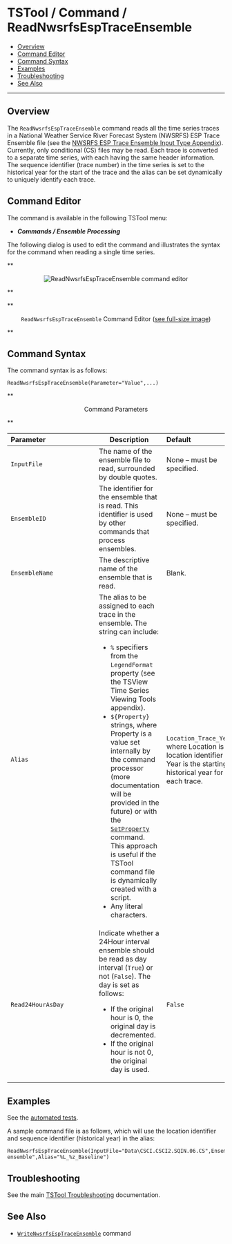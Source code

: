 # TSTool / Command / ReadNwsrfsEspTraceEnsemble #

*   [Overview](#overview)
*   [Command Editor](#command-editor)
*   [Command Syntax](#command-syntax)
*   [Examples](#examples)
*   [Troubleshooting](#troubleshooting)
*   [See Also](#see-also)

-------------------------

## Overview ##

The `ReadNwsrfsEspTraceEnsemble` command reads all the time series traces in a National Weather Service River Forecast System (NWSRFS) ESP Trace Ensemble file
(see the [NWSRFS ESP Trace Ensemble Input Type Appendix](../../datastore-ref/NWSRFSEspTraceEnsemble/NWSRFSEspTraceEnsemble.md)).
Currently, only conditional (CS) files may be read.
Each trace is converted to a separate time series, with each having the same header information.
The sequence identifier (trace number) in the time series is set to the historical
year for the start of the trace and the alias can be set dynamically to uniquely identify each trace.

## Command Editor ##

The command is available in the following TSTool menu:

*   ***Commands / Ensemble Processing***

The following dialog is used to edit the command and illustrates the syntax for the command when reading a single time series.

**<p style="text-align: center;">
![ReadNwsrfsEspTraceEnsemble command editor](ReadNwsrfsEspTraceEnsemble.png)
</p>**

**<p style="text-align: center;">
`ReadNwsrfsEspTraceEnsemble` Command Editor (<a href="../ReadNwsrfsEspTraceEnsemble.png">see full-size image</a>)
</p>**

## Command Syntax ##

The command syntax is as follows:

```text
ReadNwsrfsEspTraceEnsemble(Parameter="Value",...)
```

**<p style="text-align: center;">
Command Parameters
</p>**

|**Parameter**&nbsp;&nbsp;&nbsp;&nbsp;&nbsp;&nbsp;&nbsp;&nbsp;&nbsp;&nbsp;&nbsp;&nbsp;&nbsp;&nbsp;&nbsp;&nbsp;&nbsp;&nbsp;&nbsp;&nbsp;&nbsp;&nbsp;&nbsp;&nbsp;&nbsp;|**Description**|**Default**&nbsp;&nbsp;&nbsp;&nbsp;&nbsp;&nbsp;&nbsp;&nbsp;&nbsp;&nbsp;&nbsp;&nbsp;&nbsp;&nbsp;&nbsp;&nbsp;&nbsp;&nbsp;&nbsp;&nbsp;&nbsp;&nbsp;&nbsp;&nbsp;&nbsp;&nbsp;&nbsp;|
|--------------|-----------------|-----------------|
| `InputFile` | The name of the ensemble file to read, surrounded by double quotes. | None – must be specified. |
| `EnsembleID` | The identifier for the ensemble that is read.  This identifier is used by other commands that process ensembles. | None – must be specified. |
| `EnsembleName` | The descriptive name of the ensemble that is read. | Blank. |
| `Alias` | The alias to be assigned to each trace in the ensemble.  The string can include:<ul><li> `%` specifiers from the `LegendFormat` property (see the TSView Time Series Viewing Tools appendix).</li><li> `${Property}` strings, where Property is a value set internally by the command processor (more documentation will be provided in the future) or with the [`SetProperty`](../SetProperty/SetProperty.md) command.  This approach is useful if the TSTool command file is dynamically created with a script.</li><li> Any literal characters. | `Location_Trace_Year`, where Location is the location identifier and Year is the starting historical year for each trace. |
| `Read24HourAsDay` | Indicate whether a 24Hour interval ensemble should be read as day interval (`True`) or not (`False`).  The day is set as follows:<ul><li> If the original hour is 0, the original day is decremented.</li><li> If the original hour is not 0, the original day is used.</li></ul> | `False` |

## Examples ##

See the [automated tests](https://github.com/OpenCDSS/cdss-app-tstool-test/tree/master/test/commands/ReadNwsrfsEspTraceEnsemble).

A sample command file is as follows, which will use the location identifier and sequence identifier (historical year) in the alias:

```
ReadNwsrfsEspTraceEnsemble(InputFile="Data\CSCI.CSCI2.SQIN.06.CS",EnsembleID="Ensemble_CSCI2",EnsembleName="test ensemble",Alias="%L_%z_Baseline")
```

## Troubleshooting ##

See the main [TSTool Troubleshooting](../../troubleshooting/troubleshooting.md) documentation.

## See Also ##

*   [`WriteNwsrfsEspTraceEnsemble`](../WriteNwsrfsEspTraceEnsemble/WriteNwsrfsEspTraceEnsemble.md) command
